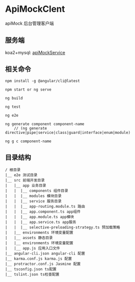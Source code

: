 # ApiMockClent

apiMock 后台管理客户端

## 服务端

koa2+mysql: [apiMockService](https://github.com/zkeyword/apiMockServer)

## 相关命令

    npm install -g @angular/cli@latest

    npm start or ng serve

    ng build

    ng test

    ng e2e

    ng generate component component-name 
        // (ng generate directive|pipe|service|class|guard|interface|enum|module)

    ng g c component-name

## 目录结构


    / 根目录
    |__ e2e 测试目录
    |__ src 前端开发目录
    |   |__ app 业务目录
    |   |  |__ components 组件目录
    |   |  |__ modules 模块目录
    |   |  |__ service 服务目录
    |   |  |__ app-routing.module.ts 路由
    |   |  |__ app.component.ts app组件
    |   |  |__ app.module.ts app模块
    |   |  |__ app.service.ts app服务
    |   |  |__ selective-preloading-strategy.ts 预加载策略
    |   |__ environments 环境变量配置
    |   |__ assets 静态目录
    |   |__ environments 环境变量配置
    |   |__ app.js 应用入口文件
    |__ angular-cli.json angular-cli 配置
    |__ karma.conf.js karma.js 配置
    |__ protractor.conf.js Jasmine 配置
    |__ tsconfig.json ts配置
    |__ tslint.json ts检查配置